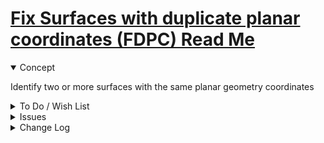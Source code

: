 # [Fix Surfaces with duplicate planar coordinates (FDPC) Read Me]( #xxxxx/README.md )

<details open>

<summary>Concept</summary>

Identify two or more surfaces with the same planar geometry coordinates

</details>

<details>

<summary>To Do / Wish List</summary>

* 2019-03-29 ~ Check for openings
* 2019-03-25 ~ Add select and update multiple surfaces at once
* 2019-03-19 ~ Pre-select the correct surface to delete n the select type list box

</details>

<details>

<summary>Issues</summary>


</details>

<details>

<summary>Change Log</summary>

### 2019-05-16 ~ Theo

* B - FDPC: Fix broken links
* C - FDPC: clean up UI

### 2019-05-15 ~ Theo

* F - First commit

</details>